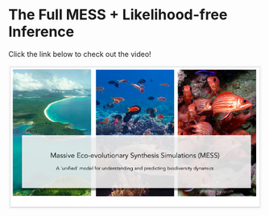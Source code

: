 # The Full MESS + Likelihood-free Inference

Click the link below to check out the video!

[![](Full-MESS-ML-Inference.png)](https://www.youtube.com/watch?v=M_5RZfWwUNQ&ab)

